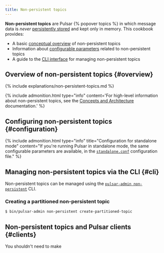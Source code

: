 ```yaml
---
title: Non-persistent topics
---
```


<!--

    Licensed to the Apache Software Foundation (ASF) under one
    or more contributor license agreements.  See the NOTICE file
    distributed with this work for additional information
    regarding copyright ownership.  The ASF licenses this file
    to you under the Apache License, Version 2.0 (the
    "License"); you may not use this file except in compliance
    with the License.  You may obtain a copy of the License at

      http://www.apache.org/licenses/LICENSE-2.0

    Unless required by applicable law or agreed to in writing,
    software distributed under the License is distributed on an
    "AS IS" BASIS, WITHOUT WARRANTIES OR CONDITIONS OF ANY
    KIND, either express or implied.  See the License for the
    specific language governing permissions and limitations
    under the License.

-->

**Non-persistent topics** are Pulsar {% popover topics %} in which message data is *never* [persistently stored](../../getting-started/ConceptsAndArchitecture#persistent-storage) and kept only in memory. This cookbook provides:

* A basic [conceptual overview](#overview) of non-persistent topics
* Information about [configurable parameters](#configuration) related to non-persistent topics
* A guide to the [CLI interface](#cli) for managing non-persistent topics

## Overview of non-persistent topics {#overview}

{% include explanations/non-persistent-topics.md %}

{% include admonition.html type="info" content='For high-level information about non-persistent topics, see the [Concepts and Architecture](../../getting-started/ConceptsAndArchitecture#non-persistent-topics) documentation.' %}

## Configuring non-persistent topics {#configuration}

{% include admonition.html type="info" title="Configuration for standalone mode" content="If you're running Pulsar in standalone mode, the same configurable parameters are available, in the [`standalone.conf`](../../reference/Configuration#standalone) configuration file." %}

## Managing non-persistent topics via the CLI {#cli}

Non-persistent topics can be managed using the [`pulsar-admin non-persistent`](../../reference/CliTools#pulsar-admin-non-persistent) CLI.

### Creating a partitioned non-persistent topic

```bash
$ bin/pulsar-admin non-persistent create-partitioned-topic
```

## Non-persistent topics and Pulsar clients {#clients}

You shouldn't need to make

